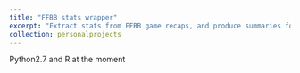 ```yaml
---
title: "FFBB stats wrapper"
excerpt: "Extract stats from FFBB game recaps, and produce summaries for each player"
collection: personalprojects
---
```


Python2.7 and R at the moment

